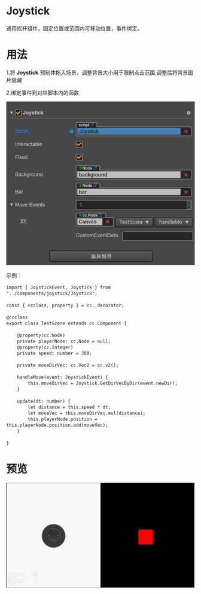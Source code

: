 # Joystick
通用摇杆组件，固定位置或范围内可移动位置，事件绑定。
# 用法

1.将 **Joystick** 预制体拖入场景，调整背景大小用于限制点击范围,调整后将背景图片隐藏

2.绑定事件到对应脚本内的函数

![](./joystick2.png)

示例：

```
import { JoystickEvent, Joystick } from "../components/joystick/Joystick";

const { ccclass, property } = cc._decorator;

@ccclass
export class TestScene extends cc.Component {

    @property(cc.Node)
    private playerNode: cc.Node = null;
    @property(cc.Integer)
    private speed: number = 300;

    private moveDirVec: cc.Vec2 = cc.v2();

    handleMove(event: JoystickEvent) {
        this.moveDirVec = Joystick.GetDirVecByDir(event.newDir);
    }

    update(dt: number) {
        let distance = this.speed * dt;
        let moveVec = this.moveDirVec.mul(distance);
        this.playerNode.position = this.playerNode.position.add(moveVec);
    }

}
```
# 预览
![](./joystick.gif)

